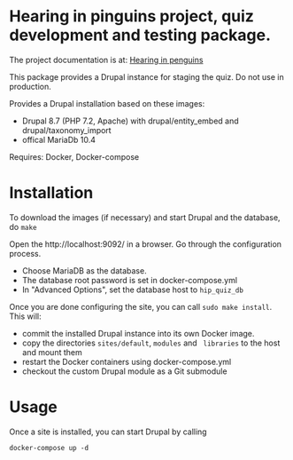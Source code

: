 # Hearing in pinguins project, quiz development and testing package.

The project documentation is at: [Hearing in penguins](https://code.naturkundemuseum.berlin/Alvaro.Ortiz/Pinguine)

This package provides a Drupal instance for staging the quiz. Do not use in production.

Provides a Drupal installation based on these images:
* Drupal 8.7 (PHP 7.2, Apache) with drupal/entity_embed and drupal/taxonomy_import
* offical MariaDb 10.4

Requires: Docker, Docker-compose

# Installation
To download the images (if necessary) and start Drupal and the database, do `make`

Open the http://localhost:9092/ in a browser. Go through the configuration process.
* Choose MariaDB as the database.
* The database root password is set in docker-compose.yml
* In "Advanced Options", set the database host to `hip_quiz_db`

Once you are done configuring the site, you can call `sudo make install`.
This will:
* commit the installed Drupal instance into its own Docker image.
* copy the directories `sites/default`, `modules` and ` libraries` to the host and mount them
* restart the Docker containers using docker-compose.yml
* checkout the custom Drupal module as a Git submodule

# Usage
Once a site is installed, you can start Drupal by calling
```
docker-compose up -d
```

